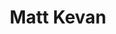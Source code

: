 ---
title: Matt Kevan
description: "I'm the UX lead for AO's buying journey, working with the teams to create the best possible experience for AO's customers. I'm always looking to discover new tools, better ways of working and improve the level of craft in our work."
image: '/images/Matt.jpg'
role: Lead UX Designer
---
